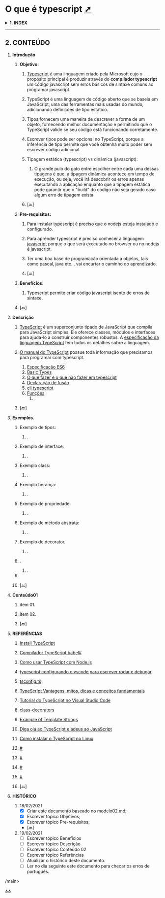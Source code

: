 <div class="header" id="myHeader">
  <div class="navbar" w3-include-html="/menu.inc"> </div>
</div>
<div class="title"><script> document.write(document.title);</script></div>  
<main>
<!-- markdownlint-disable-next-line -->
<span id="topo"><span>

# O que é typescript <a href="o_que_e_typescript.html" target="_blank" title="Pressione aqui para expandir este documento em nova aba." >  ➚ </a>

 <details>
   <summary><b>1. INDEX </b></summary>

   1. **Introdução**

      1. [Objetivo.](#id_objetivo)
      2. [Pre-requisitos.](#id_pre_requisitos)
      3. [benefícios.](#id_beneficios)

   2. [**Descrição.**](#id_Descricao)

   3. [**Exemplos.**](#id_exemplos)

   4. [**Conteúdo01**](#id_Conteudo01)

   5. [**Referências.**](#id_referencias)

   6. [**Histórico.**](#id_historico)

 </details>  

---

## 2. CONTEÚDO

   1. **Introdução**

      1. <span id="id_objetivo"><span>**Objetivo:**
         1. [Typescript](https://code.visualstudio.com/docs/typescript/typescript-tutorial) é uma linguagem criado pela Microsoft cujo o propósito principal é produzir através do **compilador typescript** um código javascript sem erros básicos de sintaxe comuns ao programar javascript.
         2. TypeScript é uma linguagem de código aberto que se baseia em JavaScript, uma das ferramentas mais usadas do mundo, adicionando definições de tipo estático.
         3. Tipos fornecem uma maneira de descrever a forma de um objeto, fornecendo melhor documentação e permitindo que o TypeScript valide se seu código está funcionando corretamente.
         4. Escrever tipos pode ser opcional no TypeScript, porque a inferência de tipo permite que você obtenha muito poder sem escrever código adicional.
         5. Tipagem estática (typescript) vs dinâmica (javascript):
            1. O grande pulo do gato entre escolher entre cada uma dessas tipagens é que, a tipagem dinâmica acontece em tempo de execução, ou seja, você irá descobrir os erros apenas executando a aplicação enquanto que a tipagem estática pode garantir que o "build" do código não seja gerado caso algum erro de tipagem exista.

         6. <text onclick="goBack()">[🔙]</text>

      2. <span id="id_pre_requisitos"></span>**Pre-requisitos:**
         1. Para instalar typescript é preciso que o nodejs esteja instalado e configurado.
         2. Para aprender typescript é preciso conhecer a linguagem [javascript](https://developer.mozilla.org/pt-BR/docs/Web/JavaScript/Guide) porque o que será executado no browser ou no nodejs é javascript.
         3. Ter uma boa base de programação orientada a objetos, tais como pascal, java etc... vai encurtar o caminho do aprendizado.

         4. <text onclick="goBack()">[🔙]</text>

      3. <span id="id_beneficios"></span>**Benefícios:**
         1. Typescript permite criar código javascript isento de erros de sintaxe.

      4. <text onclick="goBack()">[🔙]</text>

   2. <span id=id_Descricao></span>**Descrição**
      1. [TypeScript](https://www.typescriptlang.org/) é um superconjunto tipado de JavaScript que compila para JavaScript simples. Ele oferece classes, módulos e interfaces para ajudá-lo a construir componentes robustos. A [especificação da linguagem TypeScript](https://github.com/microsoft/TypeScript/tree/master/doc) tem todos os detalhes sobre a linguagem.
      2. [O manual do TypeScript](https://www.typescriptlang.org/docs/handbook/intro.html) possue toda informação que precisamos para programar com typescript.
         1. [Especificação ES6](https://262.ecma-international.org/6.0/#sec-ecmascript-data-types-and-values)
         2. [Basic Types](https://www.typescriptlang.org/docs/handbook/basic-types.html)
         3. [O que fazer e o que não fazer em typescript](https://www.typescriptlang.org/docs/handbook/declaration-files/do-s-and-don-ts.html)
         4. [Declaração de fusão](https://www.typescriptlang.org/docs/handbook/declaration-merging.html#module-augmentation)
         5. [cli typescript](https://manpages.debian.org/testing/node-typescript/tsc.1.en.html)
         6. [Funções](https://www.typescriptlang.org/docs/handbook/functions.html)
            1. .

      3. <text onclick="goBack()">[🔙]</text>

   3. <span id=id_exemplos></span>**Exemplos.**
      1. Exemplo de tipos:
         1. .
      2. Exemplo de interface:
         1. .
      3. Exemplo class:
         1. .
      4. Exemplo herança:
         1. .
      5. Exemplo de propriedade:
         1. .
      6. Exemplo de método abstrata:
         1. .
      7. Exemplo de decorator.
         1. .
      8. .
         1. .
      9.  

      10. <text onclick="goBack()">[🔙]</text>

   4. <span id=id_Conteudo01></span>**Conteúdo01**
      1. item 01.
      2. item 02.

      3. <text onclick="goBack()">[🔙]</text>

   5. <span id=id_referencias></span>**REFERÊNCIAS**
      1. [Install TypeScript](https://www.typescriptlang.org/#installation)
      2. [Compilador TypeScript babel#](https://babeljs.io/)
      3. [Como usar TypeScript com Node.js](https://www.luiztools.com.br/post/como-usar-typescript-com-node-js/)
      4. [typescript configurando o vscode para escrever rodar e debugar](https://imasters.com.br/desenvolvimento/typescript-configurando-o-vs-code-para-escrever-rodar-e-debugar#:~:text=Configurar%20o%20ambiente%20para%20o,Degubar%20o%20c%C3%B3digo%20TypeScript.)
      5. [tsconfig.ts](https://www.staging-typescript.org/tsconfig)
      6. [TypeScript Vantagens, mitos, dicas e conceitos fundamentais](./typescript-vantagens-mitos-conceitos.pdf)
      7. [Tutorial do TypeScript no Visual Studio Code](https://code.visualstudio.com/docs/typescript/typescript-tutorial)
      8. [class-decorators](https://www.typescriptlang.org/docs/handbook/decorators.html#class-decorators)
      9. [Example of Template Strings](https://www.typescriptlang.org/docs/handbook/release-notes/typescript-1-4.html#template-strings)
      10. [Diga olá ao TypeScript e adeus ao JavaScript](https://tableless.com.br/diga-ola-ao-typescript-e-adeus-ao-javascript/)
      11. [Como instalar o TypeScript no Linux](https://manwithcode.com/557/how-to-install-typescript-on-linux/)
      12. [#](##)
      13. [#](##)
      14. [#](##)
      15. [#](##)

      16. <text onclick="goBack()">[🔙]</text>

   6. <span id="id_historico"><span>**HISTÓRICO**

      1. 18/02/2021 <!--TODO: HISTÓRICO -->
         - [x] Criar este documento baseado no modelo02.md;
         - [x] Escrever tópico Objetivos;
         - [X] Escrever tópico Pre-requisitos;

         - <text onclick="goBack()">[🔙]</text>
      2. 19/02/2021 <!--FIXME: Falta fazer os item abaixo: -->
         - [ ] Escrever tópico Benefícios
         - [ ] Escrever tópico Descrição
         - [ ] Escrever tópico Conteúdo 02
         - [ ] Escrever tópico Referências
         - [ ] Atualizar o histórico deste documento.
         - [ ] Ler no dia seguinte este documento para checar os erros de português.

/main>

[🔝🔝](#topo "Retorna ao topo")
